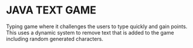 # JAVA TEXT GAME
Typing game where it challenges the users to type quickly and gain points. This uses a dynamic system to remove text that is added to the game including random generated characters.
